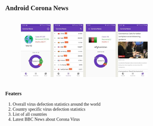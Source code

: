 <h2 style="font-family:calibri;">Android Corona News</h2>

<div style="display:flex; flex-direction:row; justify-content:center; padding:4% 10% 4% 10%;">
<img src="https://raw.githubusercontent.com/habibmhamadi/android-corona-news/master/bg.jpg" alt="Screens" />

</div>

<h3 style="font-family:calibri;">Featers</h3>
<ol style="font-family:calibri;">
<li >Overall virus defection statistics around the world</li>
<li>Country specific virus defection statistics</li>
<li>List of all countries</li>
<li>Latest BBC News about Corona Virus</li>
</ol>
<br>

